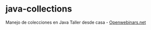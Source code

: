 # java-collections
Manejo de colecciones en Java 
Taller desde casa - [Openwebinars.net](https://openwebinars.net/)
